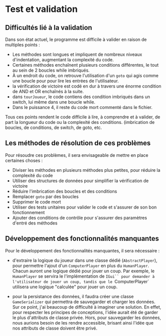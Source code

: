 # Test et validation

## Difficultés lié à la validation

Dans son état actuel, le programme est difficile à valider en raison de multiples points : 

- Les méthodes sont longues et impliquent de nombreux niveaux d'indentation, augmentant la complexité du code.
- Certaines méthodes enchaînent plusieurs conditions différentes, le tout au sein de 2 boucles while imbriqués.
- À un endroit du code, on retrouve l'utilisation d'un `goto` qui agis comme une boucle pour pour lire les entrées de l'utilisateur.
- la vérification de victoire est codé en dur à travers une énorme condition de AND et OR enchaînés à la suite.
- dans `tourJoueur`, le code contiens des condition imbriqués dans un switch, lui même dans une boucle while.
- Dans le puissance 4, il reste du code mort commenté dans le fichier.


Tous ces points rendent le code difficile à lire, à comprendre et à valider, de part la longueur du code
ou la complexité des conditions. (imbrication de boucles, de conditions, de switch, de goto, etc.

## Les méthodes de résolution de ces problèmes

Pour résoudre ces problèmes, il sera envisageable de mettre en place certaines choses :

- Diviser les méthodes en plusieurs méthodes plus petites, pour réduire la complexité du code
- Utiliser des structures de données pour simplifier la vérification de victoire
- Réduire l'imbrication des boucles et des conditions
- Remplacer `goto` par des boucles
- Supprimer le code mort
- Utiliser des tests unitaires pour valider le code et s'assurer de son bon fonctionnement
- Ajouter des conditions de contrôle pour s'assurer des paramètres d'entré des méthodes


## Développement des fonctionnalités manquantes

Pour le développement des fonctionnalités manquantes, il sera nécessaire :
- d'extraire la logique du joueur dans une classe dédié (`AbstractPlayer`), pour permettre l'ajout d'un `ComputerPlayer`
en plus du `HumanPlayer`. Chacun auront une logique dédié pour jouer un coup. Par exemple, le `HumanPlayer` se servira
le l'implémentation de `IGui`` pour demander à l'utilisateur de jouer un coup, tandis que le `ComputerPlayer` utilisera
une logique "calculée" pour jouer un coup.

- pour la persistance des données, il faudra créer une classe `GameSerializer` qui permettra de sauvegarder et charger
les données. Sur ce point, j'ai beaucoup de difficulté à imaginer une solution. En effet, pour respecter les principes
de conceptions, l'idée aurait été de garder le plus d'attributs de classe privée. Hors, pour sauvegarder les données,
nous aurions besoin de les rendre accessible, brisant ainsi l'idée que nos attributs de classe doivent être privé.